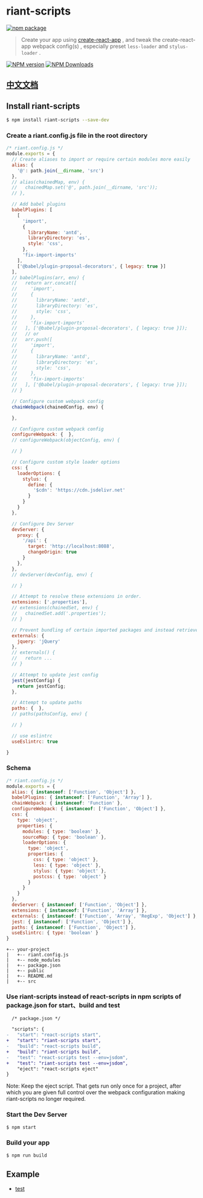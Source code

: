 # riant-scripts

[![npm package](https://nodei.co/npm/riant-scripts.png?downloads=true&downloadRank=true&stars=true)](https://www.npmjs.com/package/riant-scripts)

> Create your app using [create-react-app](https://github.com/facebookincubator/create-react-app) , and tweak the create-react-app webpack config(s) , especially preset `less-loader` and `stylus-loader` .

[![NPM version](https://img.shields.io/npm/v/riant-scripts.svg?style=flat)](https://npmjs.org/package/riant-scripts)
[![NPM Downloads](https://img.shields.io/npm/dm/riant-scripts.svg?style=flat)](https://npmjs.org/package/riant-scripts)

## [中文文档](README_zh-CN.md)

## Install riant-scripts

```bash
$ npm install riant-scripts --save-dev
```

### Create a riant.config.js file in the root directory

```javascript
/* riant.config.js */
module.exports = {
  // Create aliases to import or require certain modules more easily
  alias: {
    '@': path.join(__dirname, 'src')
  },
  // alias(chainedMap, env) {
  //   chainedMap.set('@', path.join(__dirname, 'src'));
  // },

  // Add babel plugins 
  babelPlugins: [
    [
      'import',
      {
        libraryName: 'antd',
        libraryDirectory: 'es',
        style: 'css',
      },
      'fix-import-imports'
    ], 
    ['@babel/plugin-proposal-decorators', { legacy: true }]
  ],
  // babelPlugins(arr, env) {
  //   return arr.concat([
  //     'import',
  //     {
  //       libraryName: 'antd',
  //       libraryDirectory: 'es',
  //       style: 'css',
  //     },
  //     'fix-import-imports'
  //   ], ['@babel/plugin-proposal-decorators', { legacy: true }]);
  //   // or
  //   arr.push([
  //     'import',
  //     {
  //       libraryName: 'antd',
  //       libraryDirectory: 'es',
  //       style: 'css',
  //     },
  //     'fix-import-imports'
  //   ], ['@babel/plugin-proposal-decorators', { legacy: true }]);
  // }

  // Configure custom webpack config
  chainWebpack(chainedConfig, env) {

  },

  // Configure custom webpack config
  configureWebpack: {  },
  // configureWebpack(objectConfig, env) {

  // }

  // Configure custom style loader options
  css: {
    loaderOptions: {
      stylus: {
        define: {
          '$cdn': 'https://cdn.jsdelivr.net'
        }
      }
    }
  },

  // Configure Dev Server
  devServer: { 
    proxy: {
      '/api': {
        target: 'http://localhost:8088',
        changeOrigin: true
      }
    },
  },
  // devServer(devConfig, env) {

  // }

  // Attempt to resolve these extensions in order.
  extensions: ['.properties'],
  // extensions(chainedSet, env) {
  //   chainedSet.add('.properties');
  // }

  // Prevent bundling of certain imported packages and instead retrieve these external dependencies at runtime.
  externals: {
    jquery: 'jQuery'
  },
  // externals() {
  //   return ...
  // }

  // Attempt to update jest config
  jest(jestConfig) {
    return jestConfig;
  },

  // Attempt to update paths
  paths: {  },
  // paths(pathsConfig, env) {

  // }

  // use eslintrc
  useEslintrc: true

}
```

### Schema

```javascript
/* riant.config.js */
module.exports = {
  alias: { instanceof: ['Function', 'Object'] },
  babelPlugins: { instanceof: ['Function', 'Array'] },
  chainWebpack: { instanceof: 'Function' },
  configureWebpack: { instanceof: ['Function', 'Object'] },
  css: {
    type: 'object',
    properties: {
      modules: { type: 'boolean' },
      sourceMap: { type: 'boolean' },
      loaderOptions: {
        type: 'object',
        properties: {
          css: { type: 'object' },
          less: { type: 'object' },
          stylus: { type: 'object' },
          postcss: { type: 'object' }
        }
      }
    }
  },
  devServer: { instanceof: ['Function', 'Object'] },
  extensions: { instanceof: ['Function', 'Array'] },
  externals: { instanceof: ['Function', 'Array', 'RegExp', 'Object'] },
  jest: { instanceof: ['Function', 'Object'] },
  paths: { instanceof: ['Function', 'Object'] },
  useEslintrc: { type: 'boolean' }
}
```

```
+-- your-project
|   +-- riant.config.js
|   +-- node_modules
|   +-- package.json
|   +-- public
|   +-- README.md
|   +-- src
```

### Use riant-scripts instead of react-scripts in npm scripts of package.json for start、build and test

```diff
  /* package.json */

  "scripts": {
-   "start": "react-scripts start",
+   "start": "riant-scripts start",
-   "build": "react-scripts build",
+   "build": "riant-scripts build",
-   "test": "react-scripts test --env=jsdom",
+   "test": "riant-scripts test --env=jsdom",
    "eject": "react-scripts eject"
}
```
Note: Keep the eject script. That gets run only once for a project, after which you are given full control over the webpack configuration making riant-scripts no longer required. 

### Start the Dev Server

```bash
$ npm start
```

### Build your app

```bash
$ npm run build
```

## Example

* [test](test/react-app)
